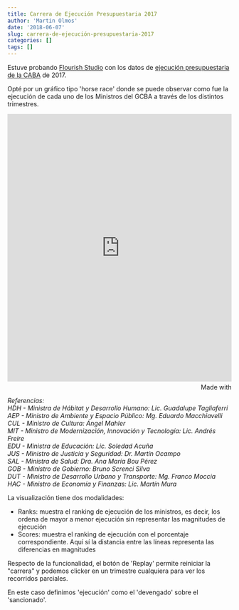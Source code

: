 ```yaml
---
title: Carrera de Ejecución Presupuestaria 2017
author: 'Martin Olmos'
date: '2018-06-07'
slug: carrera-de-ejecución-presupuestaria-2017
categories: []
tags: []
---
```


Estuve probando [Flourish Studio][1] con los datos de [ejecución presupuestaria de la CABA][2] de 2017.

Opté por un gráfico tipo 'horse race' donde se puede observar como fue la ejecución de cada uno de los Ministros del GCBA a través de los distintos trimestres.

<iframe src='https://public.flourish.studio/visualisation/57539/embed' frameborder='0' scrolling='no' style='width:100%;height:600px;'></iframe><div style='width:100%!;margin-top:4px!important;text-align:right!important;'><a class='flourish-credit' href='https://public.flourish.studio/visualisation/57539/?utm_source=embed&utm_campaign=visualisation/57539' target='_top' style='text-decoration:none!important'><img alt='Made with Flourish' src='https://public.flourish.studio/resources/made_with_flourish.svg' style='width:105px!important;height:16px!important;border:none!important;margin:0!important;'> </a></div>

*Referencias:*  
*HDH - Ministra de Hábitat y Desarrollo Humano: Lic. Guadalupe Tagliaferri*  
*AEP - Ministro de Ambiente y Espacio Público: Mg. Eduardo Macchiavelli*  
*CUL - Ministro de Cultura: Ángel Mahler*  
*MIT - Ministro de Modernización, Innovación y Tecnología: Lic. Andrés Freire*  
*EDU - Ministra de Educación: Lic. Soledad Acuña*  
*JUS - Ministro de Justicia y Seguridad: Dr. Martín Ocampo*  
*SAL - Ministra de Salud: Dra. Ana María Bou Pérez*  
*GOB - Ministro de Gobierno: Bruno Screnci Silva*  
*DUT - Ministro de Desarrollo Urbano y Transporte: Mg. Franco Moccia*  
*HAC - Ministro de Economía y Finanzas: Lic. Martín Mura*  
  
La visualización tiene dos modalidades:  
- Ranks: muestra el ranking de ejecución de los ministros, es decir, los ordena de mayor a menor ejecución sin representar las magnitudes de ejecución  
- Scores: muestra el ranking de ejecución con el porcentaje correspondiente. Aquí sí la distancia entre las líneas representa las diferencias en magnitudes

Respecto de la funcionalidad, el botón de 'Replay' permite reiniciar la "carrera" y podemos clicker en un trimestre cualquiera para ver los recorridos parciales.

En este caso definimos 'ejecución' como el 'devengado' sobre el 'sancionado'.



[1]: https://flourish.studio
[2]: https://data.buenosaires.gob.ar/dataset/presupuesto-ejecutado